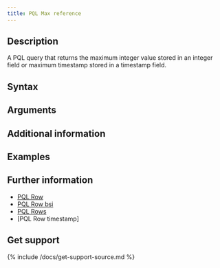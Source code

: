 ```yaml
---
title: PQL Max reference
---
```



## Description

A PQL query that returns the maximum integer value stored in an integer field or maximum timestamp stored in a timestamp field.

## Syntax


## Arguments


## Additional information


## Examples


## Further information

* [PQL Row]()
* [PQL Row bsi]()
* [PQL Rows]()
* [PQL Row timestamp]

## Get support

{% include /docs/get-support-source.md %}
